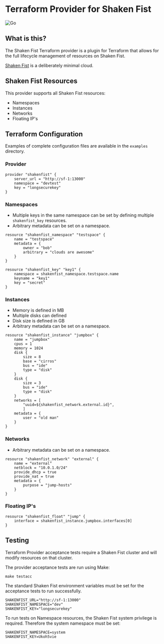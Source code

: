Terraform Provider for Shaken Fist
==================================
![Go](https://github.com/shakenfist/terraform-provider-shakenfist/workflows/Go/badge.svg)

What is this?
-------------
The Shaken Fist Terraform provider is a plugin for Terraform that allows for the full lifecycle management of resources on Shaken Fist.

[Shaken Fist](https://github.com/shakenfist/shakenfist) is a deliberately minimal cloud.

Shaken Fist Resources
---------
This provider supports all Shaken Fist resources:
* Namespaces
* Instances
* Networks
* Floating IP's

Terraform Configuration
-----------------------
Examples of complete configuration files are available in the ```examples``` directory.

### Provider
```
provider "shakenfist" {
    server_url = "http://sf-1:13000"
    namespace = "devtest"
    key = "longsecurekey"
}
```

### Namespaces
* Multiple keys in the same namespace can be set by defining multiple `shakenfist_key` resources.
* Arbitrary metadata can be set on a namespace.

```
resource "shakenfist_namespace" "testspace" {
    name = "testspace"
    metadata = {
        owner = "bob"
        arbitrary = "clouds are awesome"
    }
}

resource "shakenfist_key" "key1" {
    namespace = shakenfist_namespace.testspace.name
    keyname = "key1"
    key = "secret"
}
```

### Instances
* Memory is defined in MB
* Multiple disks can defined
* Disk size is defined in GB
* Arbitrary metadata can be set on a namespace.

```
resource "shakenfist_instance" "jumpbox" {
    name = "jumpbox"
    cpus = 1
    memory = 1024
    disk {
        size = 8
        base = "cirros"
        bus = "ide"
        type = "disk"
    }
    disk {
        size = 3
        bus = "ide"
        type = "disk"
    }
    networks = [
        "uuid=${shakenfist_network.external.id}",
        ]
    metadata = {
        user = "old man"
    }
}
```

### Networks
* Arbitrary metadata can be set on a namespace.

```
resource "shakenfist_network" "external" {
    name = "external"
    netblock = "10.0.1.0/24"
    provide_dhcp = true
    provide_nat = true
    metadata = {
        purpose = "jump-hosts"
    }
}
```

### Floating IP's
```
resource "shakenfist_float" "jump" {
    interface = shakenfist_instance.jumpbox.interfaces[0]
}
```

Testing
-------
Terraform Provider acceptance tests require a Shaken Fist cluster and will modify resources on that cluster.

The provider acceptance tests are run using Make:
```
make testacc
```

The standard Shaken Fist environment variables must be set for the acceptance tests to run successfully.
```
SHAKENFIST_URL="http://sf-1:13000"
SHAKENFIST_NAMESPACE="dev"
SHAKENFIST_KEY="longsecurekey"
```

To run tests on Namespace resources, the Shaken Fist system privilege is required. Therefore the system namespace must be set:
```
SHAKENFIST_NAMESPACE=system
SHAKENFIST_KEY=Ukoh5vie
```
